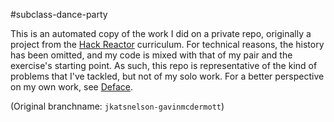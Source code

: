 #subclass-dance-party

This is an automated copy of the work I did on a private repo, originally a project from the [Hack Reactor](http://hackreactor.com) curriculum.  For technical reasons, the history has been omitted, and my code is mixed with that of my pair and the exercise's starting point.  As such, this repo is representative of the kind of problems that I've tackled, but not of my solo work.  For a better perspective on my own work, see [Deface](https://github.com/jkatsnelson/deface-meteor).

(Original branchname: `jkatsnelson-gavinmcdermott`)
